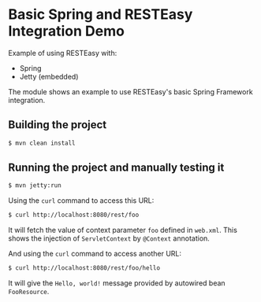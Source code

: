 # Basic Spring and RESTEasy Integration Demo 

Example of using RESTEasy with:

- Spring
- Jetty (embedded)

The module shows an example to use RESTEasy's basic Spring Framework integration.

## Building the project

```bash
$ mvn clean install
```

## Running the project and manually testing it

```bash
$ mvn jetty:run
```

Using the `curl` command to access this URL:

```bash
$ curl http://localhost:8080/rest/foo
```

It will fetch the value of context parameter `foo` defined in `web.xml`. This shows the injection of `ServletContext` by `@Context` annotation.

And using  the `curl` command to access another URL:

```bash
$ curl http://localhost:8080/rest/foo/hello
```

It will give the `Hello, world!` message provided by autowired bean `FooResource`.
